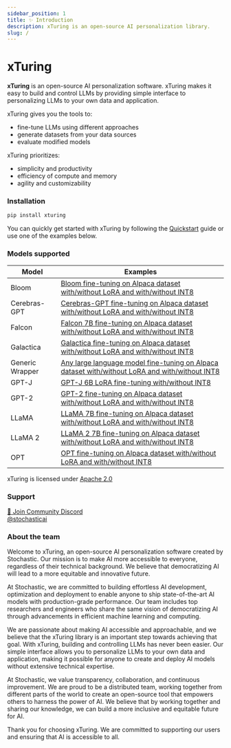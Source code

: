 ```yaml
---
sidebar_position: 1
title: ✨ Introduction
description: xTuring is an open-source AI personalization library.
slug: /
---
```


# xTuring

**xTuring** is an open-source AI personalization software. xTuring makes it easy to build and control
LLMs by providing simple interface to personalizing LLMs to your own data and application.

xTuring gives you the tools to:
- fine-tune LLMs using different approaches
- generate datasets from your data sources
- evaluate modified models

xTuring prioritizes:
- simplicity and productivity
- efficiency of compute and memory
- agility and customizability

### Installation
```bash
pip install xturing
```

You can quickly get started with xTuring by following the [Quickstart](/overview/quickstart) guide or use one of the examples below.

<!-- ### UI Playground

![Playground UI Demo](/img/playground/ui-playground.gif)

### CLI Playground

![Playground CLI Demo](/img/playground/cli-playground.gif) -->

### Models supported

| Model | Examples |
| --- | --- |
| Bloom | [Bloom fine-tuning on Alpaca dataset with/without LoRA and with/without INT8](https://github.com/stochasticai/xturing/tree/main/examples/bloom) |
| Cerebras-GPT | [Cerebras-GPT fine-tuning on Alpaca dataset with/without LoRA and with/without INT8](https://github.com/stochasticai/xturing/tree/main/examples/cerebras) |
| Falcon | [Falcon 7B fine-tuning on Alpaca dataset with/without LoRA and with/without INT8](https://github.com/stochasticai/xturing/tree/main/examples/falcon) |
| Galactica | [Galactica fine-tuning on Alpaca dataset with/without LoRA and with/without INT8](https://github.com/stochasticai/xturing/tree/main/examples/galactica) |
| Generic Wrapper | [Any large language model fine-tuning on Alpaca dataset with/without LoRA and with/without INT8](https://github.com/stochasticai/xturing/tree/main/examples/generic) |
| GPT-J | [GPT-J 6B LoRA fine-tuning with/without INT8 ](https://github.com/stochasticai/xturing/tree/main/examples/gptj) |
| GPT-2 | [GPT-2 fine-tuning on Alpaca dataset with/without LoRA and with/without INT8](https://github.com/stochasticai/xturing/tree/main/examples/gpt2) |
| LLaMA | [LLaMA 7B fine-tuning on Alpaca dataset with/without LoRA and with/without INT8](https://github.com/stochasticai/xturing/tree/main/examples/llama) |
| LLaMA 2 | [LLaMA 2 7B fine-tuning on Alpaca dataset with/without LoRA and with/without INT8](https://github.com/stochasticai/xturing/tree/main/examples/llama2) |
| OPT | [OPT fine-tuning on Alpaca dataset with/without LoRA and with/without INT8](https://github.com/stochasticai/xturing/tree/main/examples/opt) |

xTuring is licensed under [Apache 2.0](https://github.com/stochasticai/xturing/blob/main/LICENSE)

### Support
[💬 Join Community Discord](https://discord.gg/YxHuQq8b) <br/>
[@stochasticai](https://twitter.com/stochasticai)

### About the team
Welcome to xTuring, an open-source AI personalization software created by Stochastic. Our mission is to make AI more accessible to everyone, regardless of their technical background. We believe that democratizing AI will lead to a more equitable and innovative future.

At Stochastic, we are committed to building effortless AI development, optimization and deployment to enable anyone to ship state-of-the-art AI models with production-grade performance. Our team includes top researchers and engineers who share the same vision of democratizing AI through advancements in efficient machine learning and computing.

We are passionate about making AI accessible and approachable, and we believe that the xTuring library is an important step towards achieving that goal. With xTuring, building and controlling LLMs has never been easier. Our simple interface allows you to personalize LLMs to your own data and application, making it possible for anyone to create and deploy AI models without extensive technical expertise.

At Stochastic, we value transparency, collaboration, and continuous improvement. We are proud to be a distributed team, working together from different parts of the world to create an open-source tool that empowers others to harness the power of AI. We believe that by working together and sharing our knowledge, we can build a more inclusive and equitable future for AI.

Thank you for choosing xTuring. We are committed to supporting our users and ensuring that AI is accessible to all.
